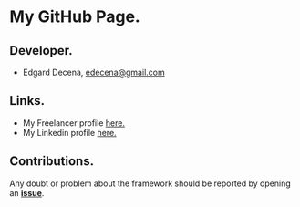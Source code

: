 # My GitHub Page.

## Developer.

* Edgard Decena, edecena@gmail.com

## Links.

* My Freelancer profile [here.](https://www.freelancer.com/u/edecena75)
* My Linkedin profile [here.](https://www.linkedin.com/in/ejdecena/)

## Contributions.

Any doubt or problem about the framework should be reported by opening an [**issue**](https://github.com/ejdecena/ejdecena.github.io/issues).